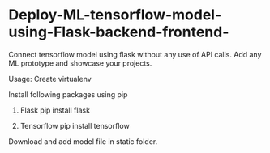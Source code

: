 # Deploy-ML-tensorflow-model-using-Flask-backend-frontend-
Connect tensorflow model using flask without any use of API calls. Add any ML prototype and showcase your projects.


Usage:
Create virtualenv

Install following packages using pip

1. Flask
pip install flask

2. Tensorflow
pip install tensorflow


Download and add model file in static folder.

